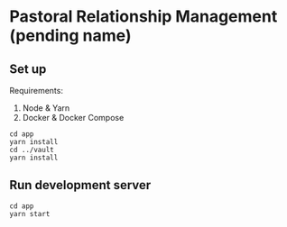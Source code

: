 # Pastoral Relationship Management (pending name)

## Set up

Requirements:
1. Node & Yarn
1. Docker & Docker Compose

```shell script
cd app
yarn install
cd ../vault
yarn install
```

## Run development server
```shell script
cd app
yarn start
```

